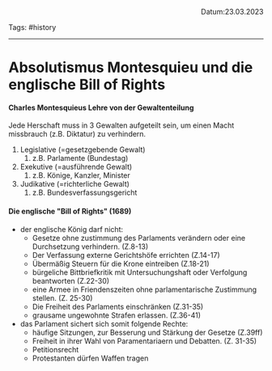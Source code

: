 <p align="right">Datum:23.03.2023</p>

Tags: #history 

---
# Absolutismus Montesquieu und die englische Bill of Rights
#### Charles Montesquieus Lehre von der Gewaltenteilung
Jede Herschaft muss in 3 Gewalten aufgeteilt sein, um einen Macht missbrauch (z.B. Diktatur) zu verhindern.

1. Legislative (=gesetzgebende Gewalt)
	1. z.B. Parlamente (Bundestag)
2. Exekutive (=ausführende Gewalt)
	1. z.B. Könige, Kanzler, Minister
3. Judikative (=richterliche Gewalt)
	1. z.B. Bundesverfassungsgericht

#### Die englische "Bill of Rights" (1689)
- der englische König darf nicht:
	- Gesetze ohne zustimmung des Parlaments verändern oder eine Durchsetzung verhindern. (Z.8-13)
	- Der Verfassung externe Gerichtshöfe errichten (Z.14-17)
	- Übermäßig Steuern für die Krone eintreiben (Z.18-21)
	- bürgeliche Bittbriefkritik mit Untersuchungshaft oder Verfolgung beantworten (Z.22-30)
	- eine Armee in Friendenszeiten ohne parlamentarische Zustimmung stellen. (Z. 25-30)
	- Die Freiheit des Parlaments einschränken  (Z.31-35)
	- grausame ungewohnte Strafen erlassen. (Z.36-41)
- das Parlament sichert sich somit folgende Rechte:
	- häufige Sitzungen, zur Besserung und Stärkung der Gesetze (Z.39ff)
	- Freiheit in ihrer Wahl von Paramentariaern und Debatten. (Z. 31-35)
	- Petitionsrecht
	- Protestanten dürfen Waffen tragen